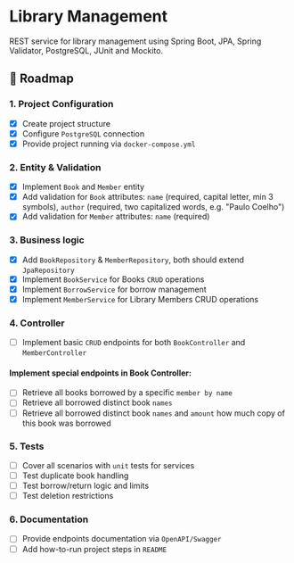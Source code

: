 # Library Management
REST service for library management using Spring Boot, JPA, Spring Validator, PostgreSQL, JUnit and Mockito.

## 🚀 Roadmap

### 1. Project Configuration
  - [x] Create project structure
  - [x] Configure `PostgreSQL` connection
  - [x] Provide project running via `docker-compose.yml`
### 2. Entity & Validation
  - [x] Implement `Book` and `Member` entity
  - [x] Add validation for `Book` attributes: `name` (required, capital letter, min 3 symbols), `author` (required, two capitalized words, e.g. "Paulo Coelho")
  - [x] Add validation for `Member` attributes: `name` (required)
### 3. Business logic
  - [x] Add `BookRepository` & `MemberRepository`, both should extend `JpaRepository`
  - [x] Implement `BookService` for Books `CRUD` operations
  - [x] Implement `BorrowService` for borrow management
  - [x] Implement `MemberService` for Library Members CRUD operations
### 4. Controller
  - [ ] Implement basic `CRUD` endpoints for both `BookController` and `MemberController` <br>
  #### Implement special endpoints in Book Controller:
  - [ ] Retrieve all books borrowed by a specific `member by name`
  - [ ] Retrieve all borrowed distinct book `names`
  - [ ] Retrieve all borrowed distinct book `names` and `amount` how much copy of this book was borrowed
### 5. Tests
  - [ ] Cover all scenarios with `unit` tests for services
  - [ ] Test duplicate book handling
  - [ ] Test borrow/return logic and limits
  - [ ] Test deletion restrictions
### 6. Documentation
  - [ ] Provide endpoints documentation via `OpenAPI/Swagger`
  - [ ] Add how-to-run project steps in `README`

